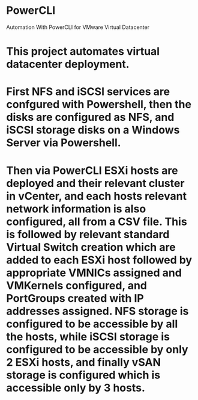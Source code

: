 # PowerCLI
Automation With PowerCLI for VMware Virtual Datacenter

# This project automates virtual datacenter deployment.

# First NFS and iSCSI services are confgured with Powershell, then the disks are configured as NFS, and iSCSI storage disks on a Windows Server via Powershell.

# Then via PowerCLI ESXi hosts are deployed and their relevant cluster in vCenter, and each hosts relevant network information is also configured, all from a CSV file. This is followed by relevant standard Virtual Switch creation which are added to each ESXi host followed by appropriate VMNICs assigned and VMKernels configured, and PortGroups created with IP addresses assigned. NFS storage is configured to be accessible by all the hosts, while iSCSI storage is configured to be accessible by only 2 ESXi hosts, and finally vSAN storage is configured which is accessible only by 3 hosts.
